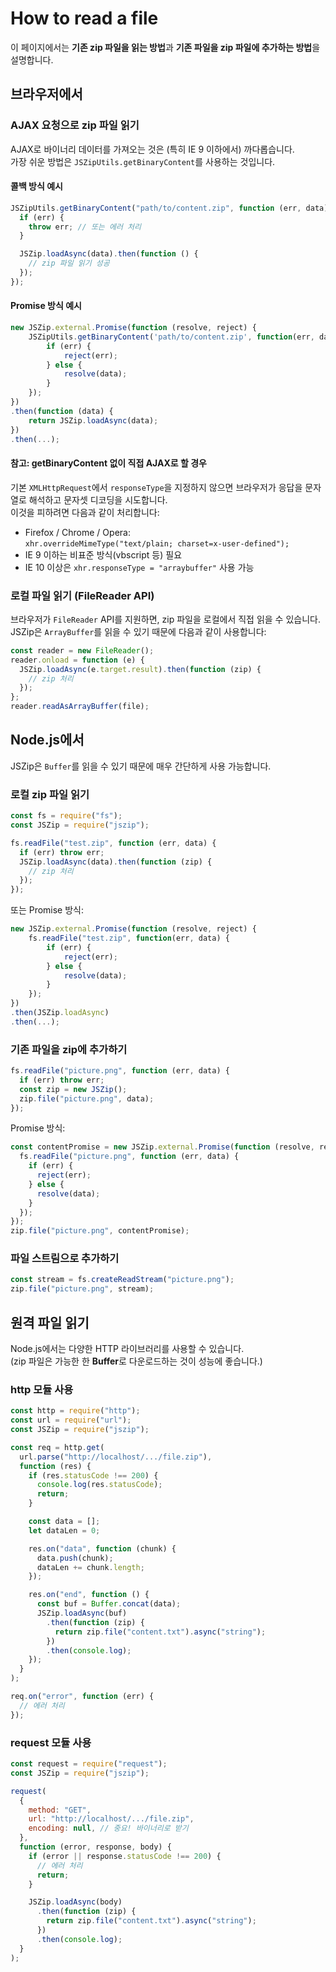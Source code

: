 # How to read a file

이 페이지에서는 **기존 zip 파일을 읽는 방법**과 **기존 파일을 zip 파일에 추가하는 방법**을 설명합니다.

## 브라우저에서

### AJAX 요청으로 zip 파일 읽기

AJAX로 바이너리 데이터를 가져오는 것은 (특히 IE 9 이하에서) 까다롭습니다.\
가장 쉬운 방법은 `JSZipUtils.getBinaryContent`를 사용하는 것입니다.

#### 콜백 방식 예시

```js
JSZipUtils.getBinaryContent("path/to/content.zip", function (err, data) {
  if (err) {
    throw err; // 또는 에러 처리
  }

  JSZip.loadAsync(data).then(function () {
    // zip 파일 읽기 성공
  });
});
```

#### Promise 방식 예시

```js
new JSZip.external.Promise(function (resolve, reject) {
    JSZipUtils.getBinaryContent('path/to/content.zip', function(err, data) {
        if (err) {
            reject(err);
        } else {
            resolve(data);
        }
    });
})
.then(function (data) {
    return JSZip.loadAsync(data);
})
.then(...);
```

#### 참고: getBinaryContent 없이 직접 AJAX로 할 경우

기본 `XMLHttpRequest`에서 `responseType`을 지정하지 않으면 브라우저가 응답을 문자열로 해석하고 문자셋 디코딩을 시도합니다.\
이것을 피하려면 다음과 같이 처리합니다:

- Firefox / Chrome / Opera:  
  `xhr.overrideMimeType("text/plain; charset=x-user-defined");`
- IE 9 이하는 비표준 방식(vbscript 등) 필요
- IE 10 이상은 `xhr.responseType = "arraybuffer"` 사용 가능

### 로컬 파일 읽기 (FileReader API)

브라우저가 `FileReader` API를 지원하면, zip 파일을 로컬에서 직접 읽을 수 있습니다.\
JSZip은 `ArrayBuffer`를 읽을 수 있기 때문에 다음과 같이 사용합니다:

```js
const reader = new FileReader();
reader.onload = function (e) {
  JSZip.loadAsync(e.target.result).then(function (zip) {
    // zip 처리
  });
};
reader.readAsArrayBuffer(file);
```

## Node.js에서

JSZip은 `Buffer`를 읽을 수 있기 때문에 매우 간단하게 사용 가능합니다.

### 로컬 zip 파일 읽기

```js
const fs = require("fs");
const JSZip = require("jszip");

fs.readFile("test.zip", function (err, data) {
  if (err) throw err;
  JSZip.loadAsync(data).then(function (zip) {
    // zip 처리
  });
});
```

또는 Promise 방식:

```js
new JSZip.external.Promise(function (resolve, reject) {
    fs.readFile("test.zip", function(err, data) {
        if (err) {
            reject(err);
        } else {
            resolve(data);
        }
    });
})
.then(JSZip.loadAsync)
.then(...);
```

### 기존 파일을 zip에 추가하기

```js
fs.readFile("picture.png", function (err, data) {
  if (err) throw err;
  const zip = new JSZip();
  zip.file("picture.png", data);
});
```

Promise 방식:

```js
const contentPromise = new JSZip.external.Promise(function (resolve, reject) {
  fs.readFile("picture.png", function (err, data) {
    if (err) {
      reject(err);
    } else {
      resolve(data);
    }
  });
});
zip.file("picture.png", contentPromise);
```

### 파일 스트림으로 추가하기

```js
const stream = fs.createReadStream("picture.png");
zip.file("picture.png", stream);
```

## 원격 파일 읽기

Node.js에서는 다양한 HTTP 라이브러리를 사용할 수 있습니다.\
(zip 파일은 가능한 한 **Buffer**로 다운로드하는 것이 성능에 좋습니다.)

### http 모듈 사용

```js
const http = require("http");
const url = require("url");
const JSZip = require("jszip");

const req = http.get(
  url.parse("http://localhost/.../file.zip"),
  function (res) {
    if (res.statusCode !== 200) {
      console.log(res.statusCode);
      return;
    }

    const data = [];
    let dataLen = 0;

    res.on("data", function (chunk) {
      data.push(chunk);
      dataLen += chunk.length;
    });

    res.on("end", function () {
      const buf = Buffer.concat(data);
      JSZip.loadAsync(buf)
        .then(function (zip) {
          return zip.file("content.txt").async("string");
        })
        .then(console.log);
    });
  }
);

req.on("error", function (err) {
  // 에러 처리
});
```

### request 모듈 사용

```js
const request = require("request");
const JSZip = require("jszip");

request(
  {
    method: "GET",
    url: "http://localhost/.../file.zip",
    encoding: null, // 중요! 바이너리로 받기
  },
  function (error, response, body) {
    if (error || response.statusCode !== 200) {
      // 에러 처리
      return;
    }

    JSZip.loadAsync(body)
      .then(function (zip) {
        return zip.file("content.txt").async("string");
      })
      .then(console.log);
  }
);
```
